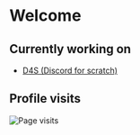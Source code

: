 # Welcome
## Currently working on
 * [D4S (Discord for scratch)](https://github.com/inventionpro/D4S)
## Profile visits
![Page visits](https://profile-counter.glitch.me/inventionpro/count.svg)
